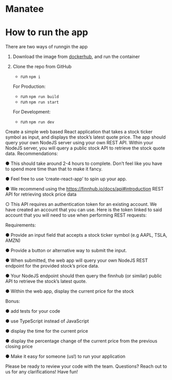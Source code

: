 # Manatee

# How to run the app

There are two ways of runngin the app

1. Download the image from [dockerhub](https://hub.docker.com/repository/docker/frozenstove/manatee), and run the container

2. Clone the repo from GitHub
    - run `npm i`


    For Production:
    - run `npm run build`
    - run `npm run start`


    For Development:
    - run `npm run dev`


Create a simple web based React application that takes a stock ticker symbol as input, and
displays the stock’s latest quote price. The app should query your own NodeJS server using
your own REST API. Within your NodeJS server, you will query a public stock API to retrieve the
stock quote data.
Recommendations:

● This should take around 2-4 hours to complete. Don’t feel like you have to spend more
time than that to make it fancy.

● Feel free to use ‘create-react-app’ to spin up your app.

● We recommend using the https://finnhub.io/docs/api#introduction REST API for
retrieving stock price data

○ This API requires an authentication token for an existing account. We have
created an account that you can use. Here is the token linked to said account
that you will need to use when performing REST requests:
<API KEY>

Requirements:

● Provide an input field that accepts a stock ticker symbol (e.g AAPL, TSLA, AMZN)

● Provide a button or alternative way to submit the input.

● When submitted, the web app will query your own NodeJS REST endpoint for the
provided stock’s price data.

● Your NodeJS endpoint should then query the finnhub (or similar) public API to
retrieve the stock’s latest quote.

● Within the web app, display the current price for the stock

Bonus:

● add tests for your code

● use TypeScript instead of JavaScript

● display the time for the current price

● display the percentage change of the current price from the previous closing
price

● Make it easy for someone (us!) to run your application

Please be ready to review your code with the team.
Questions? Reach out to us for any clarifications! Have fun!
